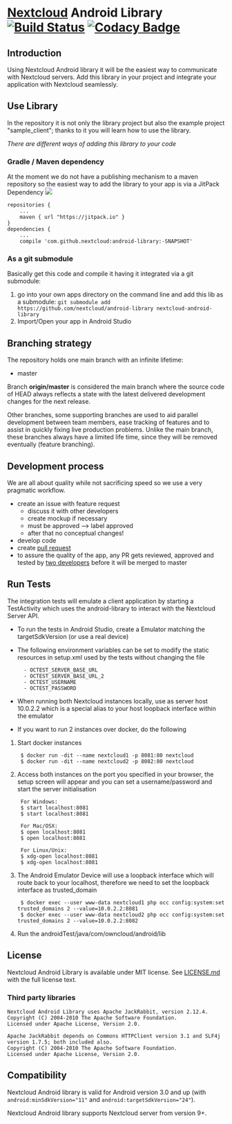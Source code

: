 # [Nextcloud](https://nextcloud.com) Android Library [![Build Status](https://drone.nextcloud.com/api/badges/nextcloud/android-library/status.svg)](https://drone.nextcloud.com/nextcloud/android-library) [![Codacy Badge](https://api.codacy.com/project/badge/Grade/d9f94f04e0f447a6b21c0ae08f6f7594)](https://www.codacy.com/app/Nextcloud/android-library?utm_source=github.com&amp;utm_medium=referral&amp;utm_content=nextcloud/android-library&amp;utm_campaign=Badge_Grade)

## Introduction
Using Nextcloud Android library it will be the easiest way to communicate with Nextcloud servers.
Add this library in your project and integrate your application with Nextcloud seamlessly.

## Use Library
In the repository it is not only the library project but also the example project "sample_client"; 
thanks to it you will learn how to use the library.

*There are different ways of adding this library to your code*

### Gradle / Maven dependency
At the moment we do not have a publishing mechanism to a maven repository so the easiest way to add the library to your app is via a JitPack Dependency [![](https://jitpack.io/v/nextcloud/android-library.svg)](https://jitpack.io/#nextcloud/android-library)

```
repositories {
    ...
    maven { url "https://jitpack.io" }
}
dependencies {
    ...
    compile 'com.github.nextcloud:android-library:-SNAPSHOT'
```

### As a git submodule
Basically get this code and compile it having it integrated via a git submodule:

1. go into your own apps directory on the command line and add this lib as a submodule: ```git submodule add https://github.com/nextcloud/android-library nextcloud-android-library```
2. Import/Open your app in Android Studio

##  Branching strategy
The repository holds one main branch with an infinite lifetime:

- master 

Branch __origin/master__ is considered the main branch where the source code of HEAD always reflects a state with the latest delivered development changes for the next release.

Other branches, some supporting branches are used to aid parallel development between team members, ease tracking of features and to assist in quickly fixing live production problems. Unlike the main branch, these branches always have a limited life time, since they will be removed eventually (feature branching).

## Development process
We are all about quality while not sacrificing speed so we use a very pragmatic workflow.

* create an issue with feature request
    * discuss it with other developers 
    * create mockup if necessary
    * must be approved --> label approved
    * after that no conceptual changes!
* develop code
* create [pull request](https://github.com/nextcloud/android-library/pulls)
* to assure the quality of the app, any PR gets reviewed, approved and tested by [two developers](https://github.com/nextcloud/android-library/blob/master/MAINTAINERS) before it will be merged to master

## Run Tests
The integration tests will emulate a client application by starting a TestActivity which uses the android-library to interact with the Nextcloud Server API.
* To run the tests in Android Studio, create a Emulator matching the targetSdkVersion (or use a real device)
* The following environment variables can be set to modify the static resources in setup.xml used by the tests without changing the file

        - OCTEST_SERVER_BASE_URL
        - OCTEST_SERVER_BASE_URL_2
        - OCTEST_USERNAME
        - OCTEST_PASSWORD

* When running both Nextcloud instances locally, use as server host 10.0.2.2 which is a special alias to your host loopback interface within the emulator
* If you want to run 2 instances over docker, do the following

1. Start docker instances

        $ docker run -dit --name nextcloud1 -p 8081:80 nextcloud
        $ docker run -dit --name nextcloud2 -p 8082:80 nextcloud

2. Access both instances on the port you specified in your browser, the setup screen will appear and you can set a username/password and start the server initialisation

        For Windows:
        $ start localhost:8081
        $ start localhost:8081

        For Mac/OSX:
        $ open localhost:8081
        $ open localhost:8081

        For Linux/Unix:
        $ xdg-open localhost:8081
        $ xdg-open localhost:8081


3. The Android Emulator Device will use a loopback interface which will route back to your localhost, therefore we need to set the loopback interface as trusted_domain

        $ docker exec --user www-data nextcloud1 php occ config:system:set trusted_domains 2 --value=10.0.2.2:8081
        $ docker exec --user www-data nextcloud2 php occ config:system:set trusted_domains 2 --value=10.0.2.2:8082

4. Run the androidTest/java/com/owncloud/android/lib

##  License

Nextcloud Android Library is available under MIT license. See [LICENSE.md](https://github.com/nextcloud/android-library/blob/master/LICENSE.md) with the full license text. 

### Third party libraries
```
Nextcloud Android Library uses Apache JackRabbit, version 2.12.4. 
Copyright (C) 2004-2010 The Apache Software Foundation. 
Licensed under Apache License, Version 2.0.
```

```
Apache JackRabbit depends on Commons HTTPClient version 3.1 and SLF4j version 1.7.5; both included also. 
Copyright (C) 2004-2010 The Apache Software Foundation. 
Licensed under Apache License, Version 2.0.
```

## Compatibility

Nextcloud Android library is valid for Android version 3.0 and up (with ```android:minSdkVersion="11"``` and ```android:targetSdkVersion="24"```).

Nextcloud Android library supports Nextcloud server from version 9+.
